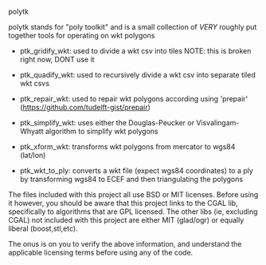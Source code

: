 polytk

polytk stands for "poly toolkit" and is a small collection
of *VERY* roughly put together tools for operating on wkt polygons

* ptk_gridify_wkt: used to divide a wkt csv into tiles
  NOTE: this is broken right now, DONT use it

* ptk_quadify_wkt: used to recursively divide a wkt csv
  into separate tiled wkt csvs

* ptk_repair_wkt: used to repair wkt polygons according
  using 'prepair' (https://github.com/tudelft-gist/prepair)

* ptk_simplify_wkt: uses either the Douglas-Peucker or
  Visvalingam-Whyatt algorithm to simplify wkt polygons

* ptk_xform_wkt: transforms wkt polygons from mercator to wgs84 (lat/lon)

* ptk_wkt_to_ply: converts a wkt file (expect wgs84 coordinates) to a ply
  by transforming wgs84 to ECEF and then triangulating the polygons

The files included with this project all use BSD or MIT licenses.
Before using it however, you should be aware that this project links
to the CGAL lib, specifically to algorithms that are GPL licensed.
The other libs (ie, excluding CGAL) not included with this project
are either MIT (glad/ogr) or equally liberal (boost,stl,etc).

The onus is on you to verify the above information, and understand
the applicable licensing terms before using any of the code.

